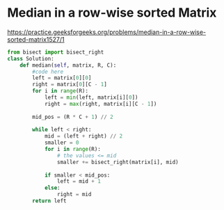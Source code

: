 # Median in a row-wise sorted Matrix

https://practice.geeksforgeeks.org/problems/median-in-a-row-wise-sorted-matrix1527/1

```python
from bisect import bisect_right
class Solution:
    def median(self, matrix, R, C):
    	#code here 
    	left = matrix[0][0]
    	right = matrix[0][C - 1]
    	for i in range(R):
    	    left = min(left, matrix[i][0])
    	    right = max(right, matrix[i][C - 1])
    	
    	mid_pos = (R * C + 1) // 2
    	
    	while left < right:
    	    mid = (left + right) // 2
    	    smaller = 0
    	    for i in range(R):
    	        # the values <= mid
    	        smaller += bisect_right(matrix[i], mid)
    	    
    	    if smaller < mid_pos:
    	        left = mid + 1
    	    else:
    	        right = mid
        return left
```
